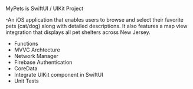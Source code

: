 MyPets is SwiftUI / UIKit Project

-An iOS application that enables users to browse and select their favorite pets (cat/dog) along with detailed descriptions. It also features a map view integration that displays all pet shelters across New Jersey.   
  
- Functions
- MVVC Archtecture
- Network Manager
- Firebase Authentication
- CoreData
- Integrate UIKit component in SwiftUI
- Unit Tests
